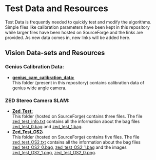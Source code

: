# Test Data and Resources
<p> Test Data is frequently needed to quickly test and modify the algorithms. Simple files like calibration parameters have been kept in this repository while larger files have been hosted on SourceForge and the links are provided. As new data comes in, new links will be added here.</p>

## Vision Data-sets and Resources
### Genius Calibration Data:
* **[genius_cam_calibration_data:](https://github.com/IGVC-IITK/test_data/tree/master/genius_cam_calibration_data)**<br>
This folder (present in this repository) contains calibration data of genius wide angle camera.

### ZED Stereo Camera SLAM:
* **[Zed_Test:](https://sourceforge.net/projects/igvc-iitk-data/files/Zed_Test/)**<br>
This folder (hosted on SourceForge) contains three files. The file [zed_test_info.txt](https://sourceforge.net/projects/igvc-iitk-data/files/Zed_Test/zed_test_info.txt/download) contains all the information about the bag files [zed_test_0.bag](https://sourceforge.net/projects/igvc-iitk-data/files/Zed_Test/zed_test_0.bag/download) and [zed_test_1.bag](https://sourceforge.net/projects/igvc-iitk-data/files/Zed_Test/zed_test_1.bag/download).<br>
* **[Zed_Test_OS2:](https://sourceforge.net/projects/igvc-iitk-data/files/Zed_Test_OS2/)**<br>
This folder (hosted on SourceForge) contains five files. The file [zed_test_OS2.txt](https://sourceforge.net/projects/igvc-iitk-data/files/Zed_Test/zed_test_info.txt/download) contains all the information about the bag files [zed_test_OS2_0.bag](https://sourceforge.net/projects/igvc-iitk-data/files/Zed_Test/zed_test_0.bag/download), [zed_test_OS2_1.bag](https://sourceforge.net/projects/igvc-iitk-data/files/Zed_Test/zed_test_1.bag/download) and the images [zed_test_OS2_1.png](https://sourceforge.net/projects/igvc-iitk-data/files/Zed_Test_OS2/zed_test_OS2_1.png/download), [zed_test_OS2_0.png](https://sourceforge.net/projects/igvc-iitk-data/files/Zed_Test_OS2/zed_test_OS2_0.png/download).
